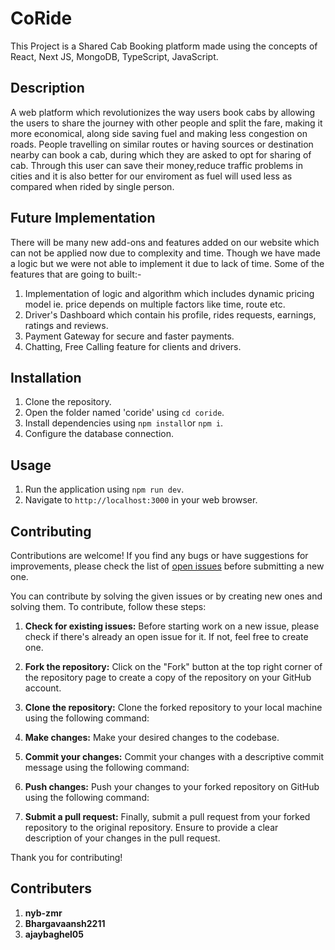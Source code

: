 # CoRide
This Project is a Shared Cab Booking platform made using the concepts of React, Next JS, MongoDB, TypeScript, JavaScript.

## Description
A web platform which revolutionizes the way users book cabs by allowing the users to share the journey with other people and split the fare, making it more economical, along side saving fuel and making less congestion on roads. People travelling on similar routes or having sources or destination nearby can book a cab, during which they are asked to opt for sharing of cab. Through this user can save their money,reduce traffic problems in cities and it is also better for our enviroment as fuel will used less as compared when rided by single person.

## Future Implementation
There will be many new add-ons and features added on our website which can not be applied now due to complexity and time. Though we have made a logic but we were not able to implement it due to lack of time.
Some of the features that are going to built:-
1. Implementation of logic and algorithm which includes dynamic pricing model ie. price depends on multiple factors like time, route etc. 
2. Driver's Dashboard which contain his profile, rides requests, earnings, ratings and reviews.
3. Payment Gateway for secure and faster payments.
4. Chatting, Free Calling feature for clients and drivers.

## Installation
1. Clone the repository.
2. Open the folder named 'coride' using `cd coride`.
3. Install dependencies using `npm install`or `npm i`.
4. Configure the database connection.

## Usage
1. Run the application using `npm run dev`.
2. Navigate to `http://localhost:3000` in your web browser.

## Contributing

Contributions are welcome! If you find any bugs or have suggestions for improvements, please check the list of [open issues](https:/https://github.com/Bhargavaansh2211/HOF/issues) before submitting a new one. 

You can contribute by solving the given issues or by creating new ones and solving them. To contribute, follow these steps:

1. **Check for existing issues:** Before starting work on a new issue, please check if there's already an open issue for it. If not, feel free to create one.

2. **Fork the repository:** Click on the "Fork" button at the top right corner of the repository page to create a copy of the repository on your GitHub account.

3. **Clone the repository:** Clone the forked repository to your local machine using the following command:

4. **Make changes:** Make your desired changes to the codebase.

5. **Commit your changes:** Commit your changes with a descriptive commit message using the following command:

6. **Push changes:** Push your changes to your forked repository on GitHub using the following command:

7. **Submit a pull request:** Finally, submit a pull request from your forked repository to the original repository. Ensure to provide a clear description of your changes in the pull request.

Thank you for contributing!

## Contributers
1. **nyb-zmr**
2. **Bhargavaansh2211**
3. **ajaybaghel05**
